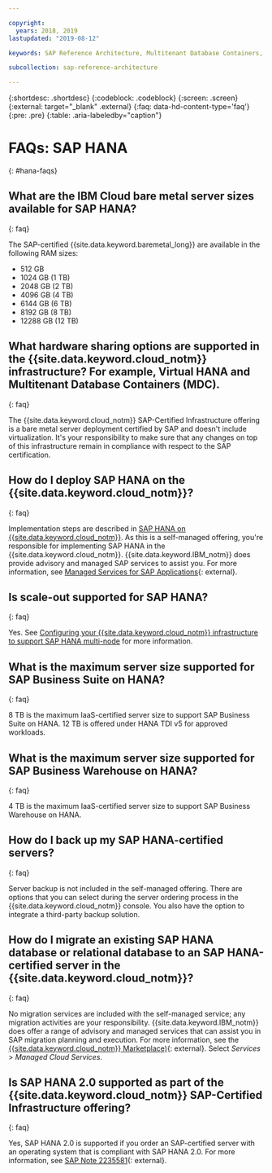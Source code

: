 ```yaml
---

copyright:
  years: 2018, 2019
lastupdated: "2019-08-12"

keywords: SAP Reference Architecture, Multitenant Database Containers, MDC, database, SAP HANA

subcollection: sap-reference-architecture

---
```


{:shortdesc: .shortdesc}
{:codeblock: .codeblock}
{:screen: .screen}
{:external: target="_blank" .external}
{:faq: data-hd-content-type='faq'}
{:pre: .pre}
{:table: .aria-labeledby="caption"}

# FAQs: SAP HANA
{: #hana-faqs}

## What are the IBM Cloud bare metal server sizes available for SAP HANA?
{: faq}

The SAP-certified {{site.data.keyword.baremetal_long}} are available in the following RAM sizes:
* 512 GB
* 1024 GB (1 TB)
* 2048 GB (2 TB)
* 4096 GB (4 TB)
* 6144 GB (6 TB)
* 8192 GB (8 TB)
* 12288 GB (12 TB)

## What hardware sharing options are supported in the {{site.data.keyword.cloud_notm}} infrastructure? For example, Virtual HANA and Multitenant Database Containers (MDC).
{: faq}

The {{site.data.keyword.cloud_notm}} SAP-Certified Infrastructure offering is a bare metal server deployment certified by SAP and doesn't include virtualization. It's your responsibility to make sure that any changes on top of this infrastructure remain in compliance with respect to the SAP certification.

## How do I deploy SAP HANA on the {{site.data.keyword.cloud_notm}}?
{: faq}

Implementation steps are described in [SAP HANA on {{site.data.keyword.cloud_notm}}](/docs/infrastructure/sap-hana?topic=sap-hana-getting-started#getting-started). As this is a self-managed offering, you're responsible for implementing SAP HANA in the {{site.data.keyword.cloud_notm}}. {{site.data.keyword.IBM_notm}} does provide advisory and managed SAP services to assist you. For more information, see [Managed Services for SAP Applications](https://www.ibm.com/cloud/sap/managed){: external}.

## Is scale-out supported for SAP HANA?
{: faq}

Yes. See [Configuring your {{site.data.keyword.cloud_notm}} infrastructure to support SAP HANA multi-node](/docs/infrastructure/sap-hana?topic=sap-hana-multi-node-storage#multi-node-storage) for more information.

## What is the maximum server size supported for SAP Business Suite on HANA?
{: faq}

8 TB is the maximum IaaS-certified server size to support SAP Business Suite on HANA.  12 TB is offered under HANA TDI v5 for approved workloads.

##  What is the maximum server size supported for SAP Business Warehouse on HANA?
{: faq}

4 TB is the maximum IaaS-certified server size to support SAP Business Warehouse on HANA.

## How do I back up my SAP HANA-certified servers?
{: faq}

Server backup is not included in the self-managed offering. There are options that you can select during the server ordering process in the {{site.data.keyword.cloud_notm}} console. You also have the option to integrate a third-party backup solution.

## How do I migrate an existing SAP HANA database or relational database to an SAP HANA-certified server in the {{site.data.keyword.cloud_notm}}?
{: faq}

No migration services are included with the self-managed service; any migration activities are your responsibility. {{site.data.keyword.IBM_notm}} does offer a range of advisory and managed services that can assist you in SAP migration planning and execution. For more information, see the [{{site.data.keyword.cloud_notm}} Marketplace)](https://www.ibm.com/products?loc=us-en){: external}. Select *Services* > *Managed Cloud Services*.

## Is SAP HANA 2.0 supported as part of the {{site.data.keyword.cloud_notm}} SAP-Certified Infrastructure offering?
{: faq}

Yes, SAP HANA 2.0 is supported if you order an SAP-certified server with an operating system that is compliant with SAP HANA 2.0. For more information, see [SAP Note 2235581](https://launchpad.support.sap.com/#/notes/2235581){: external}.
